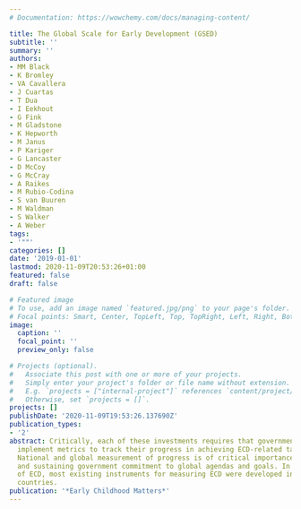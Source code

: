 ```yaml
---
# Documentation: https://wowchemy.com/docs/managing-content/

title: The Global Scale for Early Development (GSED)
subtitle: ''
summary: ''
authors:
- MM Black
- K Bromley
- VA Cavallera
- J Cuartas
- T Dua
- I Eekhout
- G Fink
- M Gladstone
- K Hepworth
- M Janus
- P Kariger
- G Lancaster
- D McCoy
- G McCray
- A Raikes
- M Rubio-Codina
- S van Buuren
- M Waldman
- S Walker
- A Weber
tags:
- '""'
categories: []
date: '2019-01-01'
lastmod: 2020-11-09T20:53:26+01:00
featured: false
draft: false

# Featured image
# To use, add an image named `featured.jpg/png` to your page's folder.
# Focal points: Smart, Center, TopLeft, Top, TopRight, Left, Right, BottomLeft, Bottom, BottomRight.
image:
  caption: ''
  focal_point: ''
  preview_only: false

# Projects (optional).
#   Associate this post with one or more of your projects.
#   Simply enter your project's folder or file name without extension.
#   E.g. `projects = ["internal-project"]` references `content/project/deep-learning/index.md`.
#   Otherwise, set `projects = []`.
projects: []
publishDate: '2020-11-09T19:53:26.137690Z'
publication_types:
- '2'
abstract: Critically, each of these investments requires that governments and stakeholders
  implement metrics to track their progress in achieving ECD-related targets and goals.
  National and global measurement of progress is of critical importance for ensuring
  and sustaining government commitment to global agendas and goals. In the context
  of ECD, most existing instruments for measuring ECD were developed in high-income
  countries.
publication: '*Early Childhood Matters*'
---
```

